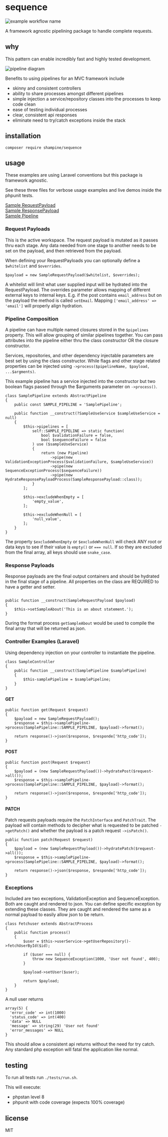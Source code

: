 # sequence
![example workflow name](https://github.com/shampine/sequence/workflows/Sequence%20Build/badge.svg)

A framework agnostic pipelining package to handle complete requests.

## why

This pattern can enable incredibly fast and highly tested development.

![pipeline diagram](https://github.com/shampine/sequence/tree/issue-3-readme_updates/diagram.png)

Benefits to using pipelines for an MVC framework include

 - skinny and consistent controllers  
 - ability to share processes amongst different pipelines
 - simple injection a service/repository classes into the processes to keep code clean
 - ease of testing individual processes
 - clear, consistent api responses
 - eliminate need to try/catch exceptions inside the stack

## installation

`composer require shampine/sequence`

## usage

These examples are using Laravel conventions but this package is framework agnostic.

See these three files for verbose usage examples and live demos inside the phpunit tests.

[Sample RequestPayload](https://github.com/shampine/sequence/blob/master/tests/Sample/SampleRequestPayload.php)  
[Sample ResponsePayload](https://github.com/shampine/sequence/blob/master/tests/Sample/SampleResponsePayload.php)  
[Sample Pipeline](https://github.com/shampine/sequence/blob/master/tests/Sample/SamplePipeline.php)  

### Request Payloads

This is the active workspace. The request payload is mutated as it passes thru each stage. Any data needed from one
stage to another needs to be set on the payload, and then retrieved from the payload.

When defining your RequestPayloads you can optionally define a `$whitelist` and `$overrides`.

```
$payload = new SampleRequestPayload($whitelist, $overrides);
```

A whitelist will limit what user supplied input will be hydrated into the RequestPayload. The overrides parameter allows
mapping of different external keys to internal keys. E.g. if the post contains `email_address` but on the payload the 
method is called `setEmail`. Mapping `['email_address' => 'email']` will properly align hydration.

### Pipeline Composition

A pipeline can have multiple named closures stored in the `$pipelines` property. This will allow grouping of similar
pipelines together. You can pass attributes into the pipeline either thru the class constructor OR the closure constructor.

Services, repositories, and other dependency injectable parameters are best set by using the class constructor. While
flags and other stage related properties can be injected using `->process($pipelineName, $payload, ...$argments)`.

This example pipeline has a service injected into the constructor but two boolean flags passed through the $arguments
parameter on `->process()`.

```
class SamplePipeline extends AbstractPipeline
{
    public const SAMPLE_PIPELINE = 'SamplePipeline';

    public function __construct(?SampleUseService $sampleUseService = null)
    {
        $this->pipelines = [
            self::SAMPLE_PIPELINE => static function(
                bool $validationFailure = false,
                bool $sequenceFailure = false
            ) use ($sampleUseService)
            {
                return (new Pipeline)
                    ->pipe(new ValidationExceptionProcess($validationFailure, $sampleUseService))
                    ->pipe(new SequenceExceptionProcess($sequenceFailure))
                    ->pipe(new HydrateResponsePayloadProcess(SampleResponsePayload::class));
            }
        ];

        $this->excludeWhenEmpty = [
            'empty_value',
        ];

        $this->excludeWhenNull = [
            'null_value',
        ];
    }
}
```

The property `$excludeWhenEmpty` or `$excludeWhenNull` will check ANY root or data keys to see if their value is
`empty()` or `=== null`. If so they are excluded from the final array, all keys should use `snake_case`.

### Response Payloads

Response payloads are the final output containers and should be hydrated in the final stage of a pipeline. All properties
on the class are REQUIRED to have a getter and setter.

```

public function __construct(SampleRequestPayload $payload)
{
    $this->setSampleAbout('This is an about statement.');
}
```

During the format process `getSampleAbout` would be used to compile the final array that will be returned as json.

### Controller Examples (Laravel)

Using dependency injection on your controller to instantiate the pipeline.

```
class SampleController
{
    public function __construct(SamplePipeline $samplePipeline)
    {
        $this-samplePipeline = $samplePipeline;
    }
}
```

#### GET
```
public function get(Request $request)
{
    $payload = new SampleRequestPayload();
    $response = $this->samplePipeline->process(SamplePipeline::SAMPLE_PIPELINE, $payload)->format();

    return response()->json($response, $responde['http_code']);
}
```

#### POST
```
public function post(Request $request)
{
    $payload = (new SampleRequestPayload())->hydratePost($request->all());
    $response = $this->samplePipeline->process(SamplePipeline::SAMPLE_PIPELINE, $payload)->format();

    return response()->json($response, $responde['http_code']);
}
```

#### PATCH
Patch requests payloads require the `PatchInterface` and `PatchTrait`. The payload will contain methods to decipher what
is requested to be patched `->getPatch()` and whether the payload is a patch request `->isPatch()`.

```
public function patch(Request $request)
{
    $payload = (new SampleRequestPayload())->hydratePatch($request->all());
    $response = $this->samplePipeline->process(SamplePipeline::SAMPLE_PIPELINE, $payload)->format();

    return response()->json($response, $responde['http_code']);
}
```

### Exceptions

Included are two exceptions, ValidationException and SequenceException. Both are caught and rendered to json. You can
define specific exception by extending these classes. They are caught and rendered the same as a normal payload to easily
allow json to be return.

```
class Fetchuser extends AbstractProcess
{
    public function process()
    {
        $user = $this->userService->getUserRepository()->fetchUserById($id);

        if ($user === null) {
            throw new SequenceException(1000, 'User not found', 400);
        }
    
        $payload->setUser($user);

        return $payload;
    }
}
```

A null user returns

```
array(5) {
  'error_code' => int(1000)
  'status_code' => int(400)
  'data' => NULL
  'message' => string(29) 'User not found'
  'error_messages' => NULL
}
```

This should allow a consistent api returns without the need for try catch. Any standard php exception will fatal the
application like normal.

## testing

To run all tests run `./tests/run.sh`.

This will execute:

 - phpstan level 8
 - phpunit with code coverage (expects 100% coverage)

## license

MIT
